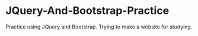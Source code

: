 # JQuery-And-Bootstrap-Practice
Practice using JQuery and Bootstrap. Trying to make a website for studying.

